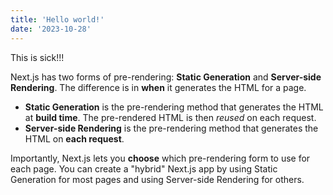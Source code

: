 ```yaml
---
title: 'Hello world!'
date: '2023-10-28'
---
```


This is sick!!!

Next.js has two forms of pre-rendering: **Static Generation** and 
**Server-side Rendering**. The difference is in **when** it generates the 
HTML for a page.

- **Static Generation** is the pre-rendering method that generates the 
HTML at **build time**. The pre-rendered HTML is then _reused_ on each 
request.
- **Server-side Rendering** is the pre-rendering method that generates the 
HTML on **each request**.

Importantly, Next.js lets you **choose** which pre-rendering form to use 
for each page. You can create a "hybrid" Next.js app by using Static 
Generation for most pages and using Server-side Rendering for others.

